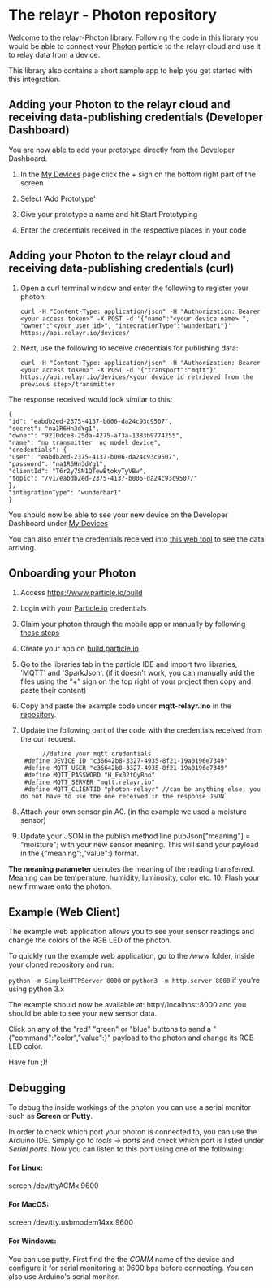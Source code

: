 # The relayr - Photon repository

Welcome to the relayr-Photon library. Following the code in this library you would be able to connect your [Photon](https://www.particle.io/prototype#photon) particle to the relayr cloud and use it to relay data from a device.

This library also contains a short sample app to help you get started with this integration.

## Adding your Photon to the relayr cloud and receiving data-publishing credentials (Developer Dashboard)

You are now able to add your prototype directly from the Developer Dashboard. 

1. In the [My Devices](https://developer.relayr.io/dashboard/devices) page click the + sign on the bottom right part of the screen
	


2. Select 'Add Prototype'
3. Give your prototype a name and hit Start Prototyping
	
	
4. Enter the credentials received in the respective places in your code
	

## Adding your Photon to the relayr cloud and receiving data-publishing credentials (curl)

1. Open a curl terminal window and enter the following to register your photon:

    `curl -H "Content-Type: application/json" -H "Authorization: Bearer <your access token>" -X POST -d '{"name":"<your device name> ", "owner":"<your user id>", "integrationType":"wunderbar1"}' https://api.relayr.io/devices/`

2. Next, use the following to receive credentials for publishing data:

    `curl -H "Content-Type: application/json" -H "Authorization: Bearer <your access token>" -X POST -d '{"transport":"mqtt"}' https://api.relayr.io/devices/<your device id retrieved from the previous step>/transmitter`

The response received would look similar to this:

    {
    "id": "eabdb2ed-2375-4137-b006-da24c93c9507",
    "secret": "na1R6Hn3dYg1",
    "owner": "9210dce8-25da-4275-a73a-1383b9774255",
    "name": "no transmitter  no model device",
    "credentials": {
    "user": "eabdb2ed-2375-4137-b006-da24c93c9507",
    "password": "na1R6Hn3dYg1",
    "clientId": "T6r2y7SN1QTewBtokyTyVBw",
    "topic": "/v1/eabdb2ed-2375-4137-b006-da24c93c9507/"
    },
    "integrationType": "wunderbar1"
    }  

You should now be able to see your new device on the Developer Dashboard under [My Devices](https://developer.relayr.io/dashboard/devices)

You can also enter the credentials received into [this web tool](https://mqtt.relayr.io/) to see the data arriving. 

## Onboarding your Photon

1. Access https://www.particle.io/build
2. Login with your [Particle.io](https://www.particle.io) credentials
3. Claim your photon through the mobile app or manually by following [these steps](http://docs.particle.io/connect/)
4. Create your app on [build.particle.io](https://build.particle.io)
5. Go to the libraries tab in the particle IDE and import two libraries, 'MQTT' and 'SparkJson'. (if it doesn't work, you can manually add the files using the “+” sign on the top right of your project then copy and paste their content)
6. Copy and paste the example code under **mqtt-relayr.ino** in the [repository](https://www.github.com/relayr/relayr-photon).
7. Update the following part of the code with the credentials received from the curl request.
    

             //define your mqtt credentials
        #define DEVICE_ID "c36642b8-3327-4935-8f21-19a0196e7349"
        #define MQTT_USER "c36642b8-3327-4935-8f21-19a0196e7349"
        #define MQTT_PASSWORD "H_Ex02fQyBno"
        #define MQTT_SERVER "mqtt.relayr.io"
        #define MQTT_CLIENTID "photon-relayr" //can be anything else, you do not have to use the one received in the response JSON`
    
    
8. Attach your own sensor pin A0. (in the example we used a moisture sensor)
9. Update your JSON in the publish method line pubJson["meaning"] = "moisture"; with your new sensor meaning. This will send your payload in the {"meaning":<meaning>,"value":<value>} format.

**The meaning parameter** denotes the meaning of the reading transferred. Meaning can be temperature, humidity, luminosity, color etc.
10. Flash your new firmware onto the photon.

## Example (Web Client)

The example web application allows you to see your sensor readings and change the colors of the RGB LED of the photon.

To quickly run the example web application, go to the */www* folder, inside your cloned repository and run:

`python -m SimpleHTTPServer 8000` or `python3 -m http.server 8000` if you're using python 3.x

The example should now be available at: http://localhost:8000 and you should be able to see your new sensor data.

Click on any of the "red" "green" or "blue" buttons to send a "{"command":"color","value":<color>}" payload to the photon and change its RGB LED color. 

Have fun ;)!


## Debugging

To debug the inside workings of the photon you can use a serial monitor such as **Screen** or **Putty**.

In order to check which port your photon is connected to, you can use the Arduino IDE. Simply go to *tools -> ports* and check which port is listed under *Serial ports*. Now you can listen to this port using one of the following:

#### For Linux:
screen /dev/ttyACMx 9600
#### For MacOS:
screen /dev/tty.usbmodem14xx 9600
#### For Windows:
You can use putty. First find the the *COMM* name of the device and configure it for serial monitoring at 9600 bps before connecting. You can also use Arduino's serial monitor.
